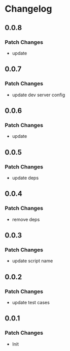 # Changelog

## 0.0.8

### Patch Changes

-   update

## 0.0.7

### Patch Changes

-   update dev server config

## 0.0.6

### Patch Changes

-   update

## 0.0.5

### Patch Changes

-   update deps

## 0.0.4

### Patch Changes

-   remove deps

## 0.0.3

### Patch Changes

-   update script name

## 0.0.2

### Patch Changes

-   update test cases

## 0.0.1

### Patch Changes

-   Init

